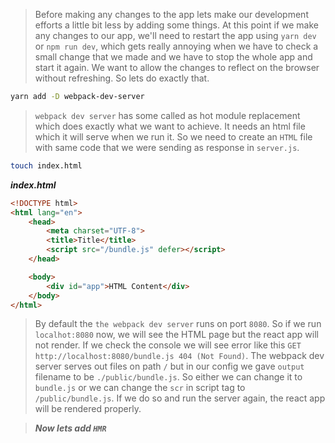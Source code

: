 > Before making any changes to the app lets make our development efforts  a little bit less by
> adding some things. At this point if we make any changes to our app, we'll need to restart the app
> using `yarn dev` or `npm run dev`, which gets really annoying when we have to check a small change
> that we made and we have to stop the whole app and start it again. We want to allow the changes to
> reflect on the browser without refreshing. So lets do exactly that.

```sh
yarn add -D webpack-dev-server
```

> `webpack dev server` has some called as hot module replacement which does exactly what we want
> to achieve. It needs an html file which it will serve when we run it. So we need to create an
> `HTML` file with same code that we were sending as response in `server.js`.

```sh
touch index.html
```

***index.html***

```html
<!DOCTYPE html>
<html lang="en">
    <head>
        <meta charset="UTF-8">
        <title>Title</title>
        <script src="/bundle.js" defer></script>
    </head>

    <body>
        <div id="app">HTML Content</div>
    </body>
</html>
```

> By default the `the webpack dev server` runs on port `8080`. So if we run `localhot:8080` now,
> we will see the HTML page but the react app will not render. If we check the console we will see
> error like this `GET http://localhost:8080/bundle.js 404 (Not Found)`. The webpack dev server serves
> out files on path `/` but in our config we gave `output` filename to be `./public/bundle.js`. So either
> we can change it to `bundle.js` or we can change the `scr` in script tag to `/public/bundle.js`.
> If we do so and run the server again, the react app will be rendered properly.

> ***Now lets add `HMR`***

